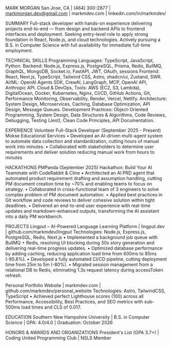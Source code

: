 MARK MORGAN
San Jose, CA | (464) 300-2877 | markmorgan.dev@gmail.com | markmdev.com | linkedin.com/in/markmdev/

SUMMARY
Full-stack developer with hands-on experience delivering projects end-to-end — from design and backend APIs to
frontend interfaces and deployment. Seeking entry-level role to apply strong foundation in React, Node.js, and cloud
technologies. Actively pursuing a B.S. in Computer Science with full availability for immediate full-time employment.

TECHNICAL SKILLS
Programming Languages: TypeScript, JavaScript, Python.
Backend: Node.js, Express.js, PostgreSQL, Prisma, Redis, BullMQ, GraphQL, MongoDB, Socket.io, FastAPI, JWT,
OAuth, sessions
Frontend: React, Next.js, TypeScript, Tailwind CSS, Astro, shadcn/ui, Zustand, SWR.
AI/ML: OpenAI Agents SDK, CrewAI, LangGraph, MCP, OpenAI API, Anthropic API.
Cloud & DevOps, Tools: AWS (EC2, S3, Lambda), DigitalOcean, Docker, Kubernetes, Nginx, CI/CD, GitHub
Actions, Git, Performance Monitoring, Observability, Render, Vercel, Netlify.
Architecture: System Design, Microservices, Caching, Database Optimization, API Design, Message Queues.
Development Practices: Object-Oriented Programming, System Design, Data Structures & Algorithms, Code
Reviews, Debugging, Testing (Jest), Clean Code Principles, API Documentation.

EXPERIENCE
Volunteer Full-Stack Developer (September 2025 - Present)
Mokse Educational Services
• Developed an AI-driven multi-agent system to automate data collection and standardization, cutting hours
of manual work into minutes.
• Collaborated with stakeholders to determine user requirements and deliver solution reducing manual work
from hours to minutes

HACKATHONS
PMPanda (September 2025)
Hackathon: Build Your AI Teammate with CodeRabbit & Cline
• Architected an AI PRD agent that automated product requirement drafting and assumption handling, cutting
PM document creation time by ~70% and enabling teams to focus on strategy.
• Collaborated in cross-functional team of 3 engineers to solve complex problem of PM document automation.
• Applied best practices in Git workflow and code reviews to deliver cohesive solution within tight deadlines.
• Delivered an end-to-end user experience with real-time updates and markdown-enhanced outputs,
transforming the AI assistant into a daily PM workbench.

PROJECTS
Lingput – AI-Powered Language Learning Platform | lingput.dev | github.com/markmdev/lingput
Technologies: Node.js, Express.js, PostgreSQL, Redis, Next.js
• Implemented a background job queue with BullMQ + Redis, resolving UI blocking during 30s story
generation and delivering real-time progress updates.
• Optimized database performance by adding caching, reducing application load time from 600ms to 85ms
(-85.8%).
• Developed a fully automated CI/CD pipeline, cutting deployment time from 25m to 5m (-80%).
• Migrated session management from a relational DB to Redis, eliminating 1.3s request latency during
accessToken refresh.

Personal Portfolio Website | markmdev.com | github.com/markmdev/personal_website
Technologies: Astro, TailwindCSS, TypeScript
• Achieved perfect Lighthouse scores (100) across all Performance, Accessibility, Best Practices, and SEO
metrics with sub-500ms load times and CLS of 0.017.

EDUCATION
Southern New Hampshire University | B.S. in Computer Science | GPA: 4.0/4.0 | Graduation: October 2026

HONORS & AWARDS AND ORGANIZATIONS
President's List (GPA 3.7+) | Coding United Programming Club | NSLS Member
